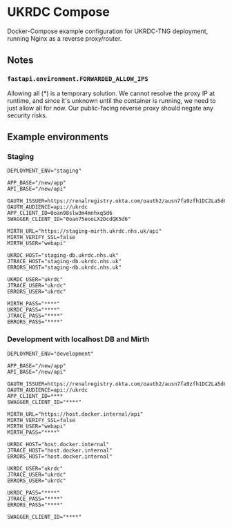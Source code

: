 # UKRDC Compose

Docker-Compose example configuration for UKRDC-TNG deployment, running Nginx as a reverse proxy/router.

## Notes

### `fastapi.environment.FORWARDED_ALLOW_IPS`

Allowing all (*) is a temporary solution.
We cannot resolve the proxy IP at runtime, and since it's unknown until the container is running, we need to just allow all for now.
Our public-facing reverse proxy should negate any security risks.

## Example environments

### Staging

```none
DEPLOYMENT_ENV="staging"

APP_BASE="/new/app"
API_BASE="/new/api"

OAUTH_ISSUER=https://renalregistry.okta.com/oauth2/ausn7fa9zfh1DC2La5d6
OAUTH_AUDIENCE=api://ukrdc
APP_CLIENT_ID=0oan98slw3m4mnhxq5d6
SWAGGER_CLIENT_ID="0oan75eooLX2DcdQK5d6"

MIRTH_URL="https://staging-mirth.ukrdc.nhs.uk/api"
MIRTH_VERIFY_SSL=false
MIRTH_USER="webapi"

UKRDC_HOST="staging-db.ukrdc.nhs.uk"
JTRACE_HOST="staging-db.ukrdc.nhs.uk"
ERRORS_HOST="staging-db.ukrdc.nhs.uk"

UKRDC_USER="ukrdc"
JTRACE_USER="ukrdc"
ERRORS_USER="ukrdc"

MIRTH_PASS="****"
UKRDC_PASS="****"
JTRACE_PASS="****"
ERRORS_PASS="****"

```

### Development with localhost DB and Mirth

```none
DEPLOYMENT_ENV="development"

APP_BASE="/new/app"
API_BASE="/new/api"

OAUTH_ISSUER=https://renalregistry.okta.com/oauth2/ausn7fa9zfh1DC2La5d6
OAUTH_AUDIENCE=api://ukrdc
APP_CLIENT_ID=****
SWAGGER_CLIENT_ID="****"

MIRTH_URL="https://host.docker.internal/api"
MIRTH_VERIFY_SSL=false
MIRTH_USER="webapi"
MIRTH_PASS="****"

UKRDC_HOST="host.docker.internal"
JTRACE_HOST="host.docker.internal"
ERRORS_HOST="host.docker.internal"

UKRDC_USER="ukrdc"
JTRACE_USER="ukrdc"
ERRORS_USER="ukrdc"

UKRDC_PASS="****"
JTRACE_PASS="****"
ERRORS_PASS="****"

SWAGGER_CLIENT_ID="****"

```
